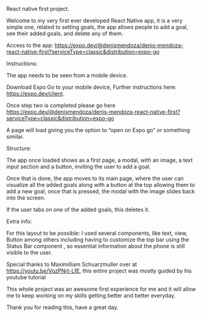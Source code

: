 React native first project. 

Welcome to my very first ever developed React Native app, it is a very simple one, related to setting goals,  the app allows people to add a goal, see their added goals, and delete any of them. 

Access to the app: https://expo.dev/@denismendoza/denis-mendoza-react-native-first?serviceType=classic&distribution=expo-go

Instructions: 

The app needs to be seen from a mobile device. 

Download Expo Go to your mobile device, Further instructions here: https://expo.dev/client.

Once step two is completed please go here https://expo.dev/@denismendoza/denis-mendoza-react-native-first?serviceType=classic&distribution=expo-go

A page will load giving you the option to “open on Expo go” or something similar. 


Structure: 

The app once loaded shows as a first page, a modal, with an image, a text input section and a button, inviting the user to add a goal. 

Once that is done, the app moves to its main page, where the user can visualize all the added goals along with a button at the top allowing them to add a new goal, once that is pressed, the modal with the image slides back into the screen. 

If the user tabs on one of the added goals, this deletes it.

Extra info:

For this layout to be possible: I used several components, like text, view, Button among others including having to customize the top bar using the Status Bar component , so essential information about the phone is still visible to the user. 

Special thanks to Maximilliam Schuarzmuller over at  https://youtu.be/VozPNrt-LfE, this entire project was mostly guided by his youtube tutorial  

This whole project was an awesome first experience for me and it will allow me to keep working on my skills getting better and better everyday.

Thank you for reading this, have a great day. 


